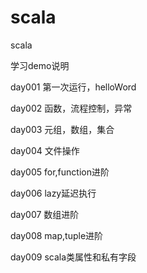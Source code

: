 # scala
scala

学习demo说明

day001 第一次运行，helloWord

day002 函数，流程控制，异常

day003 元组，数组，集合

day004 文件操作

day005 for,function进阶

day006 lazy延迟执行

day007 数组进阶

day008 map,tuple进阶

day009 scala类属性和私有字段
